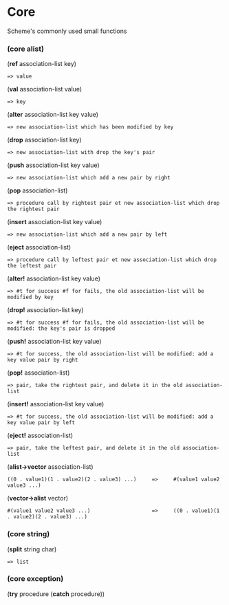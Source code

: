# Core
Scheme's commonly used small functions


### (core alist)

(**ref** association-list key)

`=> value`

(**val** association-list value)

`=> key`

(**alter** association-list key value)

`=> new association-list which has been modified by key`

(**drop** association-list key)

`=> new association-list with drop the key's pair`

(**push** association-list key value)

`=> new association-list which add a new pair by right`

(**pop** association-list)

`=> procedure call by rightest pair et new association-list which drop the rightest pair`
       
(**insert** association-list key value)

`=> new association-list which add a new pair by left`
       
(**eject** association-list)

`=> procedure call by leftest pair et new association-list which drop the leftest pair`
        
(**alter!** association-list key value)

`=> #t for success #f for fails, the old association-list will be modified by key`
        
(**drop!** association-list key)

`=> #t for success #f for fails, the old association-list will be modified: the key's pair is dropped`
        
(**push!** association-list key value)

`=> #t for success, the old association-list will be modified: add a key value pair by right`
        
(**pop!** association-list)

`=> pair, take the rightest pair, and delete it in the old association-list`
        
(**insert!** association-list key value)

`=> #t for success, the old association-list will be modified: add a key value pair by left`
        
(**eject!** association-list)

`=> pair, take the leftest pair, and delete it in the old association-list`

(**alist->vector** association-list)	
		
`((0 . value1)(1 . value2)(2 . value3) ...)     =>     #(value1 value2 value3 ...)`

(**vector->alist** vector)	

`#(value1 value2 value3 ...)                    =>     ((0 . value1)(1 . value2)(2 . value3) ...)`	


### (core string)

(**split** string char)   

`=> list`

### (core exception)

(**try** procedure (**catch** procedure))
